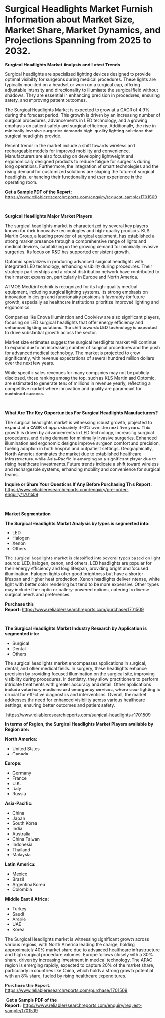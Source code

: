 <p><h1>Surgical Headlights Market Furnish Information about Market Size, Market Share, Market Dynamics, and Projections Spanning from 2025 to 2032.</h1></p><p><strong>Surgical Headlights Market Analysis and Latest Trends</strong></p>
<p><p>Surgical headlights are specialized lighting devices designed to provide optimal visibility for surgeons during medical procedures. These lights are typically mounted on a headset or worn on a surgical cap, offering adjustable intensity and directionality to illuminate the surgical field without shadows. They are essential in enhancing precision in procedures, ensuring safety, and improving patient outcomes.</p><p>The Surgical Headlights Market is expected to grow at a CAGR of 4.9% during the forecast period. This growth is driven by an increasing number of surgical procedures, advancements in LED technology, and a growing emphasis on patient safety and surgical efficiency. Additionally, the rise in minimally invasive surgeries demands high-quality lighting solutions that surgical headlights provide.</p><p>Recent trends in the market include a shift towards wireless and rechargeable models for improved mobility and convenience. Manufacturers are also focusing on developing lightweight and ergonomically designed products to reduce fatigue for surgeons during long operations. Furthermore, the integration of smart technologies and the rising demand for customized solutions are shaping the future of surgical headlights, enhancing their functionality and user experience in the operating room.</p></p>
<p><strong>Get a Sample PDF of the Report:&nbsp;</strong> <a href="https://www.reliableresearchreports.com/enquiry/request-sample/1701509?utm_campaign=3309&utm_medium=2&utm_source=Github&utm_content=ia&utm_term=13042025&utm_id=surgical-headlights">https://www.reliableresearchreports.com/enquiry/request-sample/1701509</a></p>
<p>&nbsp;</p>
<p><strong>Surgical Headlights Major Market Players</strong></p>
<p><p>The surgical headlights market is characterized by several key players known for their innovative technologies and high-quality products. KLS Martin Group, a leading provider of surgical equipment, has established a strong market presence through a comprehensive range of lights and medical devices, capitalizing on the growing demand for minimally invasive surgeries. Its focus on R&D has supported consistent growth.</p><p>Optomic specializes in producing advanced surgical headlights with integrated LED technology, enhancing visibility during procedures. Their strategic partnerships and a robust distribution network have contributed to their market expansion, particularly in Europe and North America.</p><p>ATMOS MedizinTechnik is recognized for its high-quality medical equipment, including surgical lighting systems. Its strong emphasis on innovation in design and functionality positions it favorably for future growth, especially as healthcare institutions prioritize improved lighting and ergonomics.</p><p>Companies like Enova Illumination and Coolview are also significant players, focusing on LED surgical headlights that offer energy efficiency and enhanced lighting solutions. The shift towards LED technology is expected to drive substantial growth across the sector.</p><p>Market size estimates suggest the surgical headlights market will continue to expand due to an increasing number of surgical procedures and the push for advanced medical technology. The market is projected to grow significantly, with revenue expectations of several hundred million dollars over the next few years.</p><p>While specific sales revenues for many companies may not be publicly disclosed, those ranking among the top, such as KLS Martin and Optomic, are estimated to generate tens of millions in revenue yearly, reflecting a competitive market where innovation and quality are paramount for sustained success.</p></p>
<p>&nbsp;</p>
<p><strong>What Are The Key Opportunities For Surgical Headlights Manufacturers?</strong></p>
<p><p>The surgical headlights market is witnessing robust growth, projected to expand at a CAGR of approximately 4-6% over the next five years. This growth is driven by advancements in LED technology, increasing surgical procedures, and rising demand for minimally invasive surgeries. Enhanced illumination and ergonomic designs improve surgeon comfort and precision, fueling adoption in both hospital and outpatient settings. Geographically, North America dominates the market due to established healthcare infrastructure, while Asia-Pacific is emerging as a significant player due to rising healthcare investments. Future trends indicate a shift toward wireless and rechargeable systems, enhancing mobility and convenience for surgical teams.</p></p>
<p><strong>Inquire or Share Your Questions If Any Before Purchasing This Report:</strong> <a href="https://www.reliableresearchreports.com/enquiry/pre-order-enquiry/1701509?utm_campaign=3309&utm_medium=2&utm_source=Github&utm_content=ia&utm_term=13042025&utm_id=surgical-headlights">https://www.reliableresearchreports.com/enquiry/pre-order-enquiry/1701509</a></p>
<p>&nbsp;</p>
<p><strong>Market Segmentation</strong></p>
<p><strong>The Surgical Headlights Market Analysis by types is segmented into:</strong></p>
<p><ul><li>LED</li><li>Halogen</li><li>Xenon</li><li>Others</li></ul></p>
<p><p>The surgical headlights market is classified into several types based on light source: LED, halogen, xenon, and others. LED headlights are popular for their energy efficiency and long lifespan, providing bright and focused illumination. Halogen lights offer good brightness but have a shorter lifespan and higher heat production. Xenon headlights deliver intense, white light with better color rendering but tend to be more expensive. Other types may include fiber optic or battery-powered options, catering to diverse surgical needs and preferences.</p></p>
<p><strong>Purchase this Report:&nbsp;</strong><a href="https://www.reliableresearchreports.com/purchase/1701509?utm_campaign=3309&utm_medium=2&utm_source=Github&utm_content=ia&utm_term=13042025&utm_id=surgical-headlights">https://www.reliableresearchreports.com/purchase/1701509</a></p>
<p>&nbsp;</p>
<p><strong>The Surgical Headlights Market Industry Research by Application is segmented into:</strong></p>
<p><ul><li>Surgical</li><li>Dental</li><li>Others</li></ul></p>
<p><p>The surgical headlights market encompasses applications in surgical, dental, and other medical fields. In surgery, these headlights enhance precision by providing focused illumination on the surgical site, improving visibility during procedures. In dentistry, they allow practitioners to perform intricate treatments with greater accuracy and detail. Other applications include veterinary medicine and emergency services, where clear lighting is crucial for effective diagnostics and interventions. Overall, the market addresses the need for enhanced visibility across various healthcare settings, ensuring better outcomes and patient safety.</p></p>
<p><a href="https://www.reliableresearchreports.com/surgical-headlights-r1701509?utm_campaign=3309&utm_medium=2&utm_source=Github&utm_content=ia&utm_term=13042025&utm_id=surgical-headlights">&nbsp;https://www.reliableresearchreports.com/surgical-headlights-r1701509</a></p>
<p><strong>In terms of Region, the Surgical Headlights Market Players available by Region are:</strong></p>
<p>
    <p> <strong> North America: </strong>
        <ul>
            <li>United States</li>
            <li>Canada</li>
        </ul>
        </p> 
    <p> <strong> Europe: </strong>
        <ul>
            <li>Germany</li>
            <li>France</li>
            <li>U.K.</li>
            <li>Italy</li>
            <li>Russia</li>
        </ul>
        </p> 
    <p> <strong> Asia-Pacific: </strong>
        <ul>
            <li>China</li>
            <li>Japan</li>
            <li>South Korea</li>
            <li>India</li>
            <li>Australia</li>
            <li>China Taiwan</li>
            <li>Indonesia</li>
            <li>Thailand</li>
            <li>Malaysia</li>
        </ul>
        </p> 
    <p> <strong> Latin America: </strong>
        <ul>
            <li>Mexico</li>
            <li>Brazil</li>
            <li>Argentina Korea</li>
            <li>Colombia</li>
        </ul>
        </p> 
    <p> <strong> Middle East & Africa: </strong>
        <ul>
            <li>Turkey</li>
            <li>Saudi</li>
            <li>Arabia</li>
            <li>UAE</li>
            <li>Korea</li>
        </ul>
    </p>
    </p>
<p><p>The Surgical Headlights market is witnessing significant growth across various regions, with North America leading the charge, holding approximately 40% market share due to advanced healthcare infrastructure and high surgical procedure volumes. Europe follows closely with a 30% share, driven by increasing investment in medical technology. The APAC region is emerging rapidly, expected to capture 20% of the market share, particularly in countries like China, which holds a strong growth potential with an 8% share, fueled by rising healthcare expenditures.</p></p>
<p><strong>Purchase this Report: </strong><a href="https://www.reliableresearchreports.com/purchase/1701509?utm_campaign=3309&utm_medium=2&utm_source=Github&utm_content=ia&utm_term=13042025&utm_id=surgical-headlights">https://www.reliableresearchreports.com/purchase/1701509</a></p>
<p>&nbsp;<strong>Get a Sample PDF of the Report:&nbsp;&nbsp;</strong><a href="https://www.reliableresearchreports.com/enquiry/request-sample/1701509?utm_campaign=3309&utm_medium=2&utm_source=Github&utm_content=ia&utm_term=13042025&utm_id=surgical-headlights">https://www.reliableresearchreports.com/enquiry/request-sample/1701509</a></p>
<p><strong></strong></p>
<p><p></p><p></p><p></p></p>